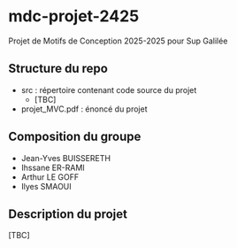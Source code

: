 # mdc-projet-2425
Projet de Motifs de Conception 2025-2025 pour Sup Galilée

## Structure du repo
- src : répertoire contenant code source du projet
  - \[TBC\]
- projet_MVC.pdf : énoncé du projet

## Composition du groupe
- Jean-Yves BUISSERETH
- Ihssane ER-RAMI
- Arthur LE GOFF
- Ilyes SMAOUI

## Description du projet
\[TBC\]

